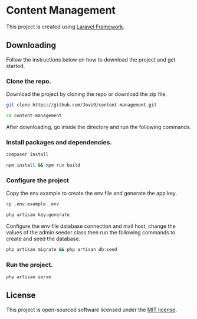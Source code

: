 # Content Management

This project is created using [Laravel Framework](https://laravel.com/).

## Downloading

Follow the instructions below on how to download the project and get started.

### Clone the repo.

Download the project by cloning the repo or download the zip file.

```bash
git clone https://github.com/Jovi9/content-management.git
```

```bash
cd content-management
```

After downloading, go inside the directory and run the following commands.

### Install packages and dependencies.

```bash
composer install
```

```bash
npm install && npm run build
```

### Configure the project

Copy the env example to create the env file and generate the app key.

```bash
cp .env.example .env
```

```bash
php artisan key:generate
```

Configure the env file database connection and mail host, change the values of the admin seeder class then run the following commands to create and seed the database.

```bash
php artisan migrate && php artisan db:seed
```

### Run the project.

```bash
php artisan serve
```

## License

This project is open-sourced software licensed under the [MIT license](https://opensource.org/licenses/MIT).
